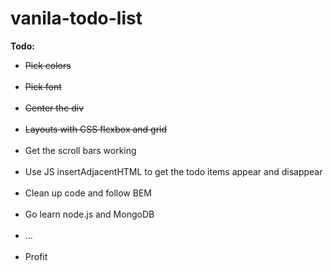 # vanila-todo-list

<strong>Todo:</strong>
<ul>
<li><del>Pick colors</del></li><br />
<li><del>Pick font</del></li><br />
<li><del>Center the div</del></li><br />
<li><del>Layouts with CSS flexbox and grid</del></li><br />
<li>Get the scroll bars working</li><br />
<li>Use JS insertAdjacentHTML to get the todo items appear and disappear</li><br />
<li>Clean up code and follow BEM</li><br />
<li>Go learn node.js and MongoDB</li><br />
<li>...</li><br />
<li>Profit</li><br />
</ul>
